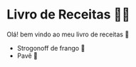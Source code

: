 # Livro de Receitas :woman_cook:

Olá! bem vindo ao meu livro de receitas :wave:

- Strogonoff de frango :chicken:
- Pavê :chestnut: